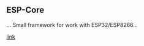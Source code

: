 ## ESP-Core
... Small framework for work with ESP32/ESP8266...

[link](https://github.com/darvik80/esp-core)

